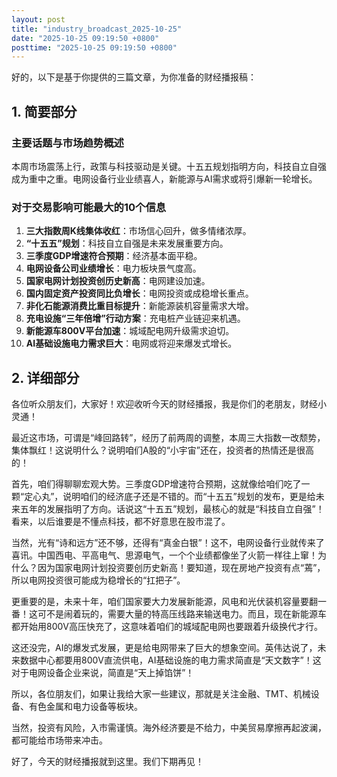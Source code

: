 ```yaml
---
layout: post
title: "industry_broadcast_2025-10-25"
date: "2025-10-25 09:19:50 +0800"
posttime: "2025-10-25 09:19:50 +0800"
---
```


好的，以下是基于你提供的三篇文章，为你准备的财经播报稿：

## 1. 简要部分

### 主要话题与市场趋势概述

本周市场震荡上行，政策与科技驱动是关键。十五五规划指明方向，科技自立自强成为重中之重。电网设备行业业绩喜人，新能源与AI需求或将引爆新一轮增长。

### 对于交易影响可能最大的10个信息

1.  **三大指数周K线集体收红**：市场信心回升，做多情绪浓厚。
2.  **“十五五”规划**：科技自立自强是未来发展重要方向。
3.  **三季度GDP增速符合预期**：经济基本面平稳。
4.  **电网设备公司业绩增长**：电力板块景气度高。
5.  **国家电网计划投资创历史新高**：电网建设加速。
6.  **国内固定资产投资同比负增长**：电网投资或成稳增长重点。
7.  **非化石能源消费比重目标提升**：新能源装机容量需求大增。
8.  **充电设施“三年倍增”行动方案**：充电桩产业链迎来机遇。
9.  **新能源车800V平台加速**：城域配电网升级需求迫切。
10. **AI基础设施电力需求巨大**：电网或将迎来爆发式增长。

## 2. 详细部分

各位听众朋友们，大家好！欢迎收听今天的财经播报，我是你们的老朋友，财经小灵通！

最近这市场，可谓是“峰回路转”，经历了前两周的调整，本周三大指数一改颓势，集体飘红！这说明什么？说明咱们A股的“小宇宙”还在，投资者的热情还是很高的！

首先，咱们得聊聊宏观大势。三季度GDP增速符合预期，这就像给咱们吃了一颗“定心丸”，说明咱们的经济底子还是不错的。而“十五五”规划的发布，更是给未来五年的发展指明了方向。话说这“十五五”规划，最核心的就是“科技自立自强”！看来，以后谁要是不懂点科技，都不好意思在股市混了。

当然，光有“诗和远方”还不够，还得有“真金白银”！这不，电网设备行业就传来了喜讯。中国西电、平高电气、思源电气，一个个业绩都像坐了火箭一样往上窜！为什么？因为国家电网计划投资要创历史新高！要知道，现在房地产投资有点“蔫”，所以电网投资很可能成为稳增长的“扛把子”。

更重要的是，未来十年，咱们国家要大力发展新能源，风电和光伏装机容量要翻一番！这可不是闹着玩的，需要大量的特高压线路来输送电力。而且，现在新能源车都开始用800V高压快充了，这意味着咱们的城域配电网也要跟着升级换代才行。

这还没完，AI的爆发式发展，更是给电网带来了巨大的想象空间。英伟达说了，未来数据中心都要用800V直流供电，AI基础设施的电力需求简直是“天文数字”！这对于电网设备企业来说，简直是“天上掉馅饼”！

所以，各位朋友们，如果让我给大家一些建议，那就是关注金融、TMT、机械设备、有色金属和电力设备等板块。

当然，投资有风险，入市需谨慎。海外经济要是不给力，中美贸易摩擦再起波澜，都可能给市场带来冲击。

好了，今天的财经播报就到这里。我们下期再见！